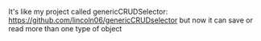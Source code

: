 It's like my project called genericCRUDSelector: https://github.com/lincoln06/genericCRUDselector
but now it can save or read more than one type of object
